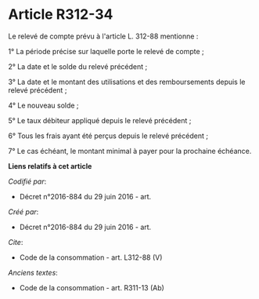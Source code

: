 # Article R312-34

Le relevé de compte prévu à l'article L. 312-88 mentionne : 

1° La période précise sur laquelle porte le relevé de compte ; 

2° La date et le solde du relevé précédent ; 

3° La date et le montant des utilisations et des remboursements depuis le relevé précédent ; 

4° Le nouveau solde ; 

5° Le taux débiteur appliqué depuis le relevé précédent ; 

6° Tous les frais ayant été perçus depuis le relevé précédent ; 

7° Le cas échéant, le montant minimal à payer pour la prochaine échéance.

**Liens relatifs à cet article**

_Codifié par_:

  - Décret n°2016-884 du 29 juin 2016 - art.

_Créé par_:

  - Décret n°2016-884 du 29 juin 2016 - art.

_Cite_:

  - Code de la consommation - art. L312-88 (V)

_Anciens textes_:

  - Code de la consommation - art. R311-13 (Ab)
